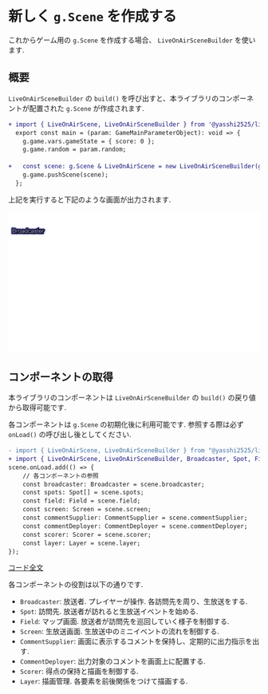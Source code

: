 # 新しく `g.Scene` を作成する

これからゲーム用の `g.Scene` を作成する場合、 `LiveOnAirSceneBuilder` を使います.

## 概要

`LiveOnAirSceneBuilder` の `build()` を呼び出すと、本ライブラリのコンポーネントが配置された `g.Scene` が作成されます.

```diff typescript
+ import { LiveOnAirScene, LiveOnAirSceneBuilder } from '@yasshi2525/live-on-air';
  export const main = (param: GameMainParameterObject): void => {
    g.game.vars.gameState = { score: 0 };
    g.game.random = param.random;
    
+   const scene: g.Scene & LiveOnAirScene = new LiveOnAirSceneBuilder(g.game).build();
    g.game.pushScene(scene);
  };
```

上記を実行すると下記のような画面が出力されます.

![ゲーム画面](builtin.scene.1.png)

## コンポーネントの取得

本ライブラリのコンポーネントは `LiveOnAirSceneBuilder` の `build()` の戻り値から取得可能です.

各コンポーネントは `g.Scene` の初期化後に利用可能です. 参照する際は必ず `onLoad()` の呼び出し後としてください.

```diff typescript
- import { LiveOnAirScene, LiveOnAirSceneBuilder } from "@yasshi2525/live-on-air";
+ import { LiveOnAirScene, LiveOnAirSceneBuilder, Broadcaster, Spot, Field, Screen, CommentSupplier, CommentDeployer, Layer } from "@yasshi2525/live-on-air";
scene.onLoad.add(() => {
    // 各コンポーネントの参照
    const broadcaster: Broadcaster = scene.broadcaster;
    const spots: Spot[] = scene.spots;
    const field: Field = scene.field;
    const screen: Screen = scene.screen;
    const commentSupplier: CommentSupplier = scene.commentSupplier;
    const commentDeployer: CommentDeployer = scene.commentDeployer;
    const scorer: Scorer = scene.scorer;
    const layer: Layer = scene.layer;
});
```

[コード全文](builtin.scene.ts)

各コンポーネントの役割は以下の通りです.

* `Broadcaster`: 放送者. プレイヤーが操作. 各訪問先を周り、生放送をする.
* `Spot`: 訪問先. 放送者が訪れると生放送イベントを始める.
* `Field`: マップ画面. 放送者が訪問先を巡回していく様子を制御する.
* `Screen`: 生放送画面. 生放送中のミニイベントの流れを制御する.
* `CommentSupplier`: 画面に表示するコメントを保持し、定期的に出力指示を出す.
* `CommentDeployer`: 出力対象のコメントを画面上に配置する.
* `Scorer`: 得点の保持と描画を制御する.
* `Layer`: 描画管理. 各要素を前後関係をつけて描画する.
